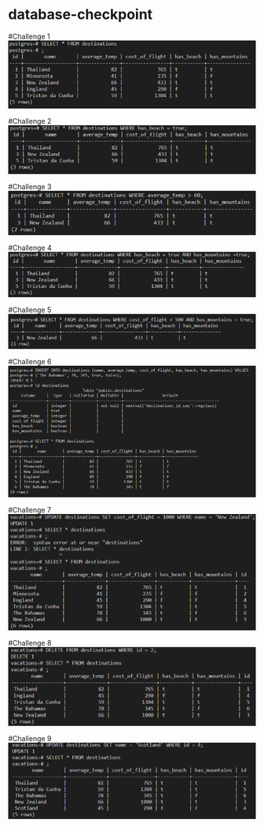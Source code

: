 # database-checkpoint
#Challenge 1
</br>
![Screenshot](Challenge1.png)

#Challenge 2
</br>
![Screenshot](2.png)

#Challenge 3
</br>
![Screenshot](3.png)

#Challenge 4
</br>
![Screenshot](4.png)

#Challenge 5
</br>
![Screenshot](5.png)

#Challenge 6
</br>
![Screenshot](6.png)

#Challenge 7
</br>
![Screenshot](7.png)

#Challenge 8
</br>
![Screenshot](8.png)

#Challenge 9
</br>
![Screenshot](9.png)








